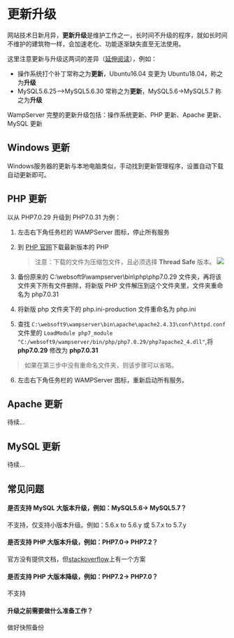 # 更新升级

网站技术日新月异，**更新升级**是维护工作之一，长时间不升级的程序，就如长时间不维护的建筑物一样，会加速老化、功能逐渐缺失直至无法使用。  

这里注意更新与升级这两词的差异（[延伸阅读](https://support.websoft9.com/docs/faq/zh/tech-upgrade.html#更新-vs-升级)），例如：
- 操作系统打个补丁常称之为**更新**，Ubuntu16.04 变更为 Ubuntu18.04，称之为**升级**
- MySQL5.6.25-->MySQL5.6.30 常称之为**更新**，MySQL5.6->MySQL5.7 称之为**升级**

WampServer 完整的更新升级包括：操作系统更新、PHP 更新、Apache 更新、MySQL 更新

## Windows 更新

Windows服务器的更新与本地电脑类似，手动找到更新管理程序，设置自动下载自动更新即可。

## PHP 更新

以从 PHP7.0.29 升级到 PHP7.0.31 为例：

1. 左击右下角任务栏的 WAMPServer 图标，停止所有服务

2. 到 [PHP 官网](https://windows.php.net/download/)下载最新版本的 PHP 
   > 注意：下载的文件为压缩包文件，且必须选择 **Thread Safe** 版本。
   	![](https://libs.websoft9.com/Websoft9/DocsPicture/zh/wamp/wampserver-phpupdate-1-websoft9.png)

3. 备份原来的 C:\websoft9\wampserver\bin\php\php7.0.29 文件夹，再将该文件夹下所有文件删除，将新版 PHP 文件解压到这个文件夹里，文件夹重命名为 php7.0.31

4. 将新版 php 文件夹下的 php.ini-production 文件重命名为 php.ini

5. 查找 ```C:\websoft9\wampserver\bin\apache\apache2.4.33\conf\httpd.conf``` 文件里的 ``` LoadModule php7_module "C:/websoft9/wampserver/bin/php/php7.0.29/php7apache2_4.dll" ```,将 **php7.0.29** 修改为 **php7.0.31**

> 如果在第三步中没有重命名文件夹，则该步骤可以省略。

6. 左击右下角任务栏的 WAMPServer 图标，重新启动所有服务。


## Apache 更新

待续...

## MySQL 更新
待续...

## 常见问题

#### 是否支持 MySQL 大版本升级，例如：MySQL5.6-> MySQL5.7？
不支持，仅支持小版本升级。例如：5.6.x to 5.6.y 或 5.7.x to 5.7.y

#### 是否支持 PHP 大版本升级，例如：PHP7.0-> PHP7.2？
官方没有提供文档，但[stackoverflow](https://stackoverflow.com/questions/31804864/how-to-upgrade-safely-php-version-in-wamp-server)上有一个方案

#### 是否支持 PHP 大版本降级，例如：PHP7.2-> PHP7.0？
不支持

#### 升级之前需要做什么准备工作？
做好快照备份